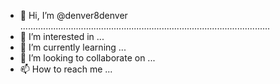 - 👋 Hi, I’m @denver8denver ...................................................................................................
- 👀 I’m interested in ...
- 🌱 I’m currently learning ...
- 💞️ I’m looking to collaborate on ...
- 📫 How to reach me ...

<!---
denver8denver/denver8denver is a ✨ special ✨ repository because its `README.md` (this file) appears on your GitHub profile.
You can click the Preview link to take a look at your changes.
--->
